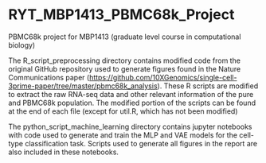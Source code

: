 # RYT_MBP1413_PBMC68k_Project
PBMC68k project for MBP1413 (graduate level course in computational biology)


The R_script_preprocessing directory contains modified code from the original GitHub repository used to generate figures found in the Nature Communications paper (https://github.com/10XGenomics/single-cell-3prime-paper/tree/master/pbmc68k_analysis). These R scripts are modified to extract the raw RNA-seq data and other relevant information of the pure and PBMC68k population. The modified portion of the scripts can be found at the end of each file (except for util.R, which has not been modified)


The python_script_machine_learning directory contains jupyter notebooks with code used to generate and train the MLP and VAE models for the cell-type classification task. Scripts used to generate all figures in the report are also included in these notebooks.

